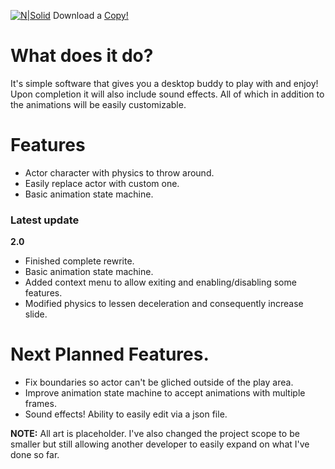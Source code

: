 [![N|Solid](https://i.imgur.com/gSg0JVk.png)](https://twitter.com/PhylacteryLost)
Download a [Copy!](https://drive.google.com/file/d/1stbRDoB61rE4aZOtHHAfgqlGMKq-H48q/view?usp=sharing)

# What does it do?
It's simple software that gives you a desktop buddy to play with and enjoy! Upon completion it will also include sound effects. All of which in addition to the animations will be easily customizable.

# Features
- Actor character with physics to throw around.
- Easily replace actor with custom one.
- Basic animation state machine.


### Latest update
**2.0**
- Finished complete rewrite.
- Basic animation state machine.
- Added context menu to allow exiting and enabling/disabling some features.
- Modified physics to lessen deceleration and consequently increase slide.


# Next Planned Features.
- Fix boundaries so actor can't be gliched outside of the play area.
- Improve animation state machine to accept animations with multiple frames.
- Sound effects! Ability to easily edit via a json file.

 
**NOTE:** All art is placeholder. I've also changed the project scope to be smaller but still allowing another developer to easily expand on what I've done so far. 

